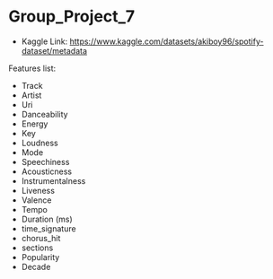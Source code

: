 # Group_Project_7

- Kaggle Link: https://www.kaggle.com/datasets/akiboy96/spotify-dataset/metadata



Features list:
- Track
- Artist
- Uri
- Danceability
- Energy
- Key
- Loudness
- Mode
- Speechiness
- Acousticness
- Instrumentalness
- Liveness
- Valence
- Tempo
- Duration (ms)
- time_signature
- chorus_hit
- sections
- Popularity
- Decade
